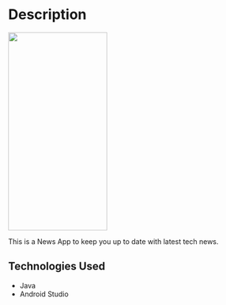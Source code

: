 <h1>Description</h1>
<img width="200" height="400" src="https://media.giphy.com/media/XCrhxwIMwQmM73PniW/giphy.gif" style="max-width:100%;">
<p></p>
This is a News App to keep you up to date with latest tech news.
<p></p>

<h2>Technologies Used</h2>

* Java
* Android Studio
